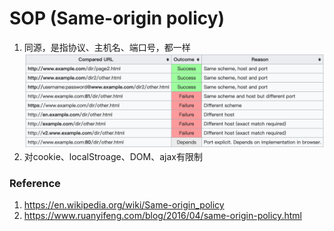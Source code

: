 # SOP (Same-origin policy)

1. 同源，是指协议、主机名、端口号，都一样
![](images/sop001.png)
2. 对cookie、localStroage、DOM、ajax有限制

### Reference
1. https://en.wikipedia.org/wiki/Same-origin_policy
2. https://www.ruanyifeng.com/blog/2016/04/same-origin-policy.html